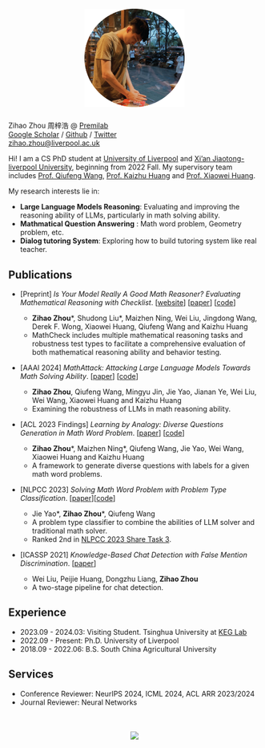 <h1 align='center'>
  <br>
  <img src='images/me.png'  width='200'>
  <br>
</h1>


Zihao Zhou 周梓浩 @ [Premilab](http://www.premilab.com/MainPage.ashx)  
[Google Scholar](https://scholar.google.com/citations?hl=zh-CN&user=4P9trp4AAAAJ) / [Github](https://github.com/zhouzihao501) / [Twitter](https://x.com/zihaozhou_)  
zihao.zhou@liverpool.ac.uk

Hi! I am a CS PhD student at [University of Liverpool](https://www.liverpool.ac.uk/) and [Xi’an Jiaotong-liverpool University](https://www.xjtlu.edu.cn/en), beginning from 2022 Fall. 
My supervisory team includes [Prof. Qiufeng Wang](http://www.premilab.com/QiufengWANG.ashx), [Prof. Kaizhu Huang](http://www.premilab.com/KaizhuHUANG.ashx) and [Prof. Xiaowei Huang](https://cgi.csc.liv.ac.uk/~xiaowei/).

My research interests lie in:
*  __Large Language Models Reasoning__: Evaluating and improving the reasoning ability of LLMs, particularly in math solving ability.
*  __Mathmatical Question Answering__ : Math word problem, Geometry problem, etc. 
*  __Dialog tutoring System__: Exploring how to build tutoring system like real teacher.




## Publications
* [Preprint] _Is Your Model Really A Good Math Reasoner? Evaluating Mathematical Reasoning with Checklist_. [[website](https://mathcheck.github.io/)] [[paper](https://arxiv.org/abs/2407.08733)] [[code](https://github.com/PremiLab-Math/MathCheck)]
  * __Zihao Zhou__\*, Shudong Liu\*, Maizhen Ning, Wei Liu, Jingdong Wang, Derek F. Wong, Xiaowei Huang, Qiufeng Wang and Kaizhu Huang 
  * MathCheck includes multiple mathematical reasoning tasks and robustness test types to facilitate a comprehensive evaluation of both mathematical reasoning ability and behavior testing.

* [AAAI 2024] _MathAttack: Attacking Large Language Models Towards Math Solving Ability_. [[paper](https://ojs.aaai.org/index.php/AAAI/article/view/29949)] [[code](https://github.com/zhouzihao501/MathAttack)]
  * __Zihao Zhou__, Qiufeng Wang, Mingyu Jin, Jie Yao, Jianan Ye, Wei Liu, Wei Wang, Xiaowei Huang and Kaizhu Huang 
  * Examining the robustness of LLMs in math reasoning ability.

* [ACL 2023 Findings] _Learning by Analogy: Diverse Questions Generation in Math Word Problem_. [[paper](https://aclanthology.org/2023.findings-acl.705/)] [[code](https://github.com/zhouzihao501/DiverseMWP)]
  * __Zihao Zhou__\*, Maizhen Ning\*, Qiufeng Wang, Jie Yao, Wei Wang, Xiaowei Huang and Kaizhu Huang 
  * A framework to generate diverse questions with labels for a given math word problems.

* [NLPCC 2023] _Solving Math Word Problem with Problem Type Classification_. [[paper](https://arxiv.org/abs/2308.13844)][[code](https://github.com/zhouzihao501/NLPCC2023-Shared-Task3-ChineseMWP)]
  * Jie Yao\*, __Zihao Zhou__\*, Qiufeng Wang
  * A problem type classifier to combine the abilities of LLM solver and traditional math solver.
  * Ranked 2nd in [NLPCC 2023 Share Task 3](https://github.com/2003pro/CNMWP).

* [ICASSP 2021] _Knowledge-Based Chat Detection with False Mention Discrimination_. [[paper](https://ieeexplore.ieee.org/document/9414073)]
  * Wei Liu, Peijie Huang, Dongzhu Liang, __Zihao Zhou__ 
  * A two-stage pipeline for chat detection.

## Experience
* 2023.09 - 2024.03: Visiting Student. Tsinghua University at [KEG Lab](https://github.com/THUDM)
* 2022.09 - Present: Ph.D.  University of Liverpool
* 2018.09 - 2022.06: B.S.  South China Agricultural University

## Services
* Conference Reviewer: NeurIPS 2024, ICML 2024, ACL ARR 2023/2024
* Journal Reviewer: Neural Networks


<h1 align='center'>
<a href='https://mapmyvisitors.com/web/1bvgf'  title='Visit tracker'><img src='https://mapmyvisitors.com/map.png?cl=080808&w=a&t=n&d=bgLbv9WnxUXUbiTbQOboCRTwbO3k2d9dvt--ZP8c6LM&co=ffffff&ct=808080'/></a>
</h1>
